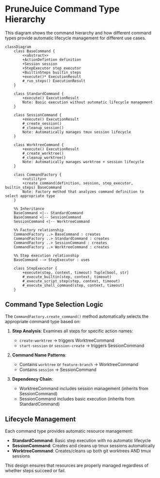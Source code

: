 # PruneJuice Command Type Hierarchy

This diagram shows the command hierarchy and how different command types provide automatic lifecycle management for different use cases.

```mermaid
classDiagram
    class BaseCommand {
        <<abstract>>
        +ActionDefintion definition
        +Session session
        +StepExecutor step_executor
        +BuiltinSteps builtin_steps
        +execute()* ExecutionResult
        #_run_steps() ExecutionResult
    }
    
    class StandardCommand {
        +execute() ExecutionResult
        Note: Basic execution without automatic lifecycle management
    }
    
    class SessionCommand {
        +execute() ExecutionResult
        #_create_session()
        #_cleanup_session()
        Note: Automatically manages tmux session lifecycle
    }
    
    class WorktreeCommand {
        +execute() ExecutionResult
        #_create_worktree()
        #_cleanup_worktree()
        Note: Automatically manages worktree + session lifecycle
    }
    
    class CommandFactory {
        <<utility>>
        +create_command(definition, session, step_executor, builtin_steps) BaseCommand
        Note: Factory method that analyzes command definition to select appropriate type
    }
    
    %% Inheritance
    BaseCommand <|-- StandardCommand
    BaseCommand <|-- SessionCommand
    SessionCommand <|-- WorktreeCommand
    
    %% Factory relationship
    CommandFactory ..> BaseCommand : creates
    CommandFactory ..> StandardCommand : creates
    CommandFactory ..> SessionCommand : creates
    CommandFactory ..> WorktreeCommand : creates
    
    %% Step execution relationship
    BaseCommand --> StepExecutor : uses
    
    class StepExecutor {
        +execute(step, context, timeout) Tuple[bool, str]
        #_execute_builtin(step, context, timeout)
        #_execute_script_step(step, context, timeout)
        #_execute_shell_command(step, context, timeout)
    }
```

## Command Type Selection Logic

The `CommandFactory.create_command()` method automatically selects the appropriate command type based on:

1. **Step Analysis**: Examines all steps for specific action names:
   - `create-worktree` → triggers WorktreeCommand
   - `start-session` or `session-create` → triggers SessionCommand

2. **Command Name Patterns**:
   - Contains `worktree` or `feature-branch` → WorktreeCommand
   - Contains `session` → SessionCommand

3. **Dependency Chain**:
   - WorktreeCommand includes session management (inherits from SessionCommand)
   - SessionCommand includes basic execution (inherits from StandardCommand)

## Lifecycle Management

Each command type provides automatic resource management:

- **StandardCommand**: Basic step execution with no automatic lifecycle
- **SessionCommand**: Creates and cleans up tmux sessions automatically
- **WorktreeCommand**: Creates/cleans up both git worktrees AND tmux sessions

This design ensures that resources are properly managed regardless of whether steps succeed or fail.